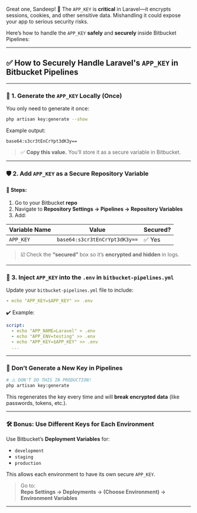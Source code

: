 Great one, Sandeep! 🔐 The `APP_KEY` is **critical** in Laravel—it encrypts sessions, cookies, and other sensitive data. Mishandling it could expose your app to serious security risks.

Here’s how to handle the `APP_KEY` **safely** and **securely** inside Bitbucket Pipelines:

---

## ✅ **How to Securely Handle Laravel's `APP_KEY` in Bitbucket Pipelines**

---

### 🔐 1. **Generate the `APP_KEY` Locally (Once)**

You only need to generate it once:

```bash
php artisan key:generate --show
```

Example output:
```
base64:s3cr3tEnCrYpt3dK3y==
```

> ✅ **Copy this value.** You’ll store it as a secure variable in Bitbucket.

---

### 🛡️ 2. **Add `APP_KEY` as a Secure Repository Variable**

#### 📍 Steps:
1. Go to your Bitbucket **repo**
2. Navigate to **Repository Settings → Pipelines → Repository Variables**
3. Add:

| Variable Name | Value                        | Secured? |
|---------------|------------------------------|----------|
| `APP_KEY`     | `base64:s3cr3tEnCrYpt3dK3y==` | ✅ Yes   |

> ☑️ Check the **“secured”** box so it’s **encrypted and hidden** in logs.

---

### 🧪 3. **Inject `APP_KEY` into the `.env` in `bitbucket-pipelines.yml`**

Update your `bitbucket-pipelines.yml` file to include:

```yaml
- echo "APP_KEY=$APP_KEY" >> .env
```

✔️ Example:

```yaml
script:
  - echo "APP_NAME=Laravel" > .env
  - echo "APP_ENV=testing" >> .env
  - echo "APP_KEY=$APP_KEY" >> .env
  ...
```

---

### 🚫 **Don’t** Generate a New Key in Pipelines

```bash
# ⚠️ DON'T DO THIS IN PRODUCTION!
php artisan key:generate
```

This regenerates the key every time and will **break encrypted data** (like passwords, tokens, etc.).

---

### 🛠️ Bonus: Use Different Keys for Each Environment

Use Bitbucket’s **Deployment Variables** for:
- `development`
- `staging`
- `production`

This allows each environment to have its own secure `APP_KEY`.

> Go to:  
> **Repo Settings → Deployments → (Choose Environment) → Environment Variables**

---
